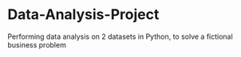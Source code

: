 # Data-Analysis-Project
Performing data analysis on 2 datasets in Python, to solve a fictional business problem 
